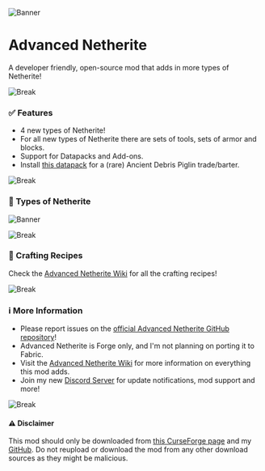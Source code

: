 ![Banner](https://i.postimg.cc/d0MjycfS/background-advancednetherite.png)
# Advanced Netherite

A developer friendly, open-source mod that adds in more types of Netherite!

![Break](https://i.postimg.cc/FKmD9Nbm/advancednetheritebreak.png)
### ✅ Features
* 4 new types of Netherite!
* For all new types of Netherite there are sets of tools, sets of armor and blocks.
* Support for Datapacks and Add-ons.
* Install [this datapack](https://github.com/Autovw/AncientDebrisBarterDatapack/releases) for a (rare) Ancient Debris Piglin trade/barter.

![Break](https://i.postimg.cc/FKmD9Nbm/advancednetheritebreak.png)
### 💎 Types of Netherite
![Banner](https://i.postimg.cc/gjBv8P6w/types-of-netherite-banner.png)

![Break](https://i.postimg.cc/FKmD9Nbm/advancednetheritebreak.png)
### 🔨 Crafting Recipes
Check the [Advanced Netherite Wiki](https://github.com/Autovw/AdvancedNetherite/wiki/Crafting-Recipes) for all the crafting recipes!

![Break](https://i.postimg.cc/FKmD9Nbm/advancednetheritebreak.png)
### ℹ More Information
* Please report issues on the [official Advanced Netherite GitHub repository](https://github.com/Autovw/AdvancedNetherite/issues)!
* Advanced Netherite is Forge only, and I'm not planning on porting it to Fabric.
* Visit the [Advanced Netherite Wiki](https://github.com/Autovw/AdvancedNetherite/wiki) for more information on everything this mod adds.
* Join my new [Discord Server](https://discord.com/invite/KP3BBatuw5) for update notifications, mod support and more!

![Break](https://i.postimg.cc/FKmD9Nbm/advancednetheritebreak.png)
#### ⚠️ Disclaimer
This mod should only be downloaded from [this CurseForge page](https://www.curseforge.com/minecraft/mc-mods/advanced-netherite) and my [GitHub](https://github.com/Autovw/AdvancedNetherite/releases).
Do not reupload or download the mod from any other download sources as they might be malicious.
